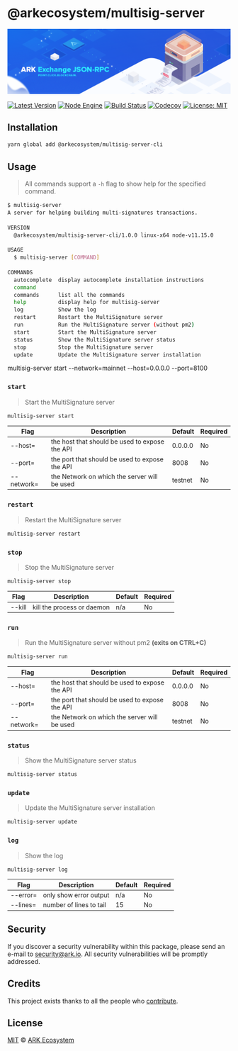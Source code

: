# @arkecosystem/multisig-server

<p align="center">
    <img src="https://github.com/ArkEcosystem/multisig-server/blob/master/banner.png?raw=true" />
</p>

[![Latest Version](https://badgen.now.sh/npm/v/@arkecosystem/multisig-server)](https://www.npmjs.com/package/@arkecosystem/multisig-server)
[![Node Engine](https://badgen.now.sh/npm/node/@arkecosystem/multisig-server)](https://www.npmjs.com/package/@arkecosystem/multisig-server)
[![Build Status](https://badgen.now.sh/circleci/github/ArkEcosystem/multisig-server)](https://circleci.com/gh/ArkEcosystem/multisig-server)
[![Codecov](https://badgen.now.sh/codecov/c/github/ArkEcosystem/multisig-server)](https://codecov.io/gh/ArkEcosystem/multisig-server)
[![License: MIT](https://badgen.now.sh/badge/license/MIT/green)](https://opensource.org/licenses/MIT)

## Installation

```bash
yarn global add @arkecosystem/multisig-server-cli
```

## Usage

> All commands support a `-h` flag to show help for the specified command.

```sh
$ multisig-server
A server for helping building multi-signatures transactions.

VERSION
  @arkecosystem/multisig-server-cli/1.0.0 linux-x64 node-v11.15.0

USAGE
  $ multisig-server [COMMAND]

COMMANDS
  autocomplete  display autocomplete installation instructions
  command
  commands      list all the commands
  help          display help for multisig-server
  log           Show the log
  restart       Restart the MultiSignature server
  run           Run the MultiSignature server (without pm2)
  start         Start the MultiSignature server
  status        Show the MultiSignature server status
  stop          Stop the MultiSignature server
  update        Update the MultiSignature server installation
```
multisig-server start --network=mainnet --host=0.0.0.0 --port=8100

### `start`

> Start the MultiSignature server

```sh
multisig-server start
```

| Flag       | Description                                    | Default | Required |
| ---------- | ---------------------------------------------- | ------- | -------- |
| --host=    | the host that should be used to expose the API | 0.0.0.0 | No       |
| --port=    | the port that should be used to expose the API | 8008    | No       |
| --network= | the Network on which the server will be used   | testnet | No       |

### `restart`

> Restart the MultiSignature server

```sh
multisig-server restart
```

### `stop`

> Stop the MultiSignature server

```sh
multisig-server stop
```

| Flag   | Description                | Default | Required |
| ------ | -------------------------- | ------- | -------- |
| --kill | kill the process or daemon | n/a     | No       |

### `run`

> Run the MultiSignature server without pm2 **(exits on CTRL+C)**

```sh
multisig-server run
```

| Flag       | Description                                    | Default | Required |
| ---------- | ---------------------------------------------- | ------- | -------- |
| --host=    | the host that should be used to expose the API | 0.0.0.0 | No       |
| --port=    | the port that should be used to expose the API | 8008    | No       |
| --network= | the Network on which the server will be used   | testnet | No       |

### `status`

> Show the MultiSignature server status

```sh
multisig-server status
```

### `update`

> Update the MultiSignature server installation

```sh
multisig-server update
```

### `log`

> Show the log

```sh
multisig-server log
```

| Flag     | Description             | Default | Required |
| -------- | ----------------------- | ------- | -------- |
| --error= | only show error output  | n/a     | No       |
| --lines= | number of lines to tail | 15      | No       |

## Security

If you discover a security vulnerability within this package, please send an e-mail to security@ark.io. All security vulnerabilities will be promptly addressed.

## Credits

This project exists thanks to all the people who [contribute](../../contributors).

## License

[MIT](LICENSE) © [ARK Ecosystem](https://ark.io)
